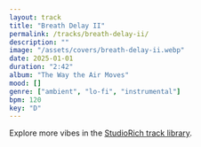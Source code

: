 ```yaml
---
layout: track
title: "Breath Delay II"
permalink: /tracks/breath-delay-ii/
description: ""
image: "/assets/covers/breath-delay-ii.webp"
date: 2025-01-01
duration: "2:42"
album: "The Way the Air Moves"
mood: []
genre: ["ambient", "lo-fi", "instrumental"]
bpm: 120
key: "D"
---
```


Explore more vibes in the [StudioRich track library](/tracks/).
